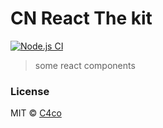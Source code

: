 # CN React The kit

[![Node.js CI](https://github.com/C4co/cn-react-thekit/actions/workflows/node.js.yml/badge.svg)](https://github.com/C4co/cn-next-starter/actions/workflows/node.js.yml)

> some react components

### License

MIT © [C4co](https://github.com/C4co)
